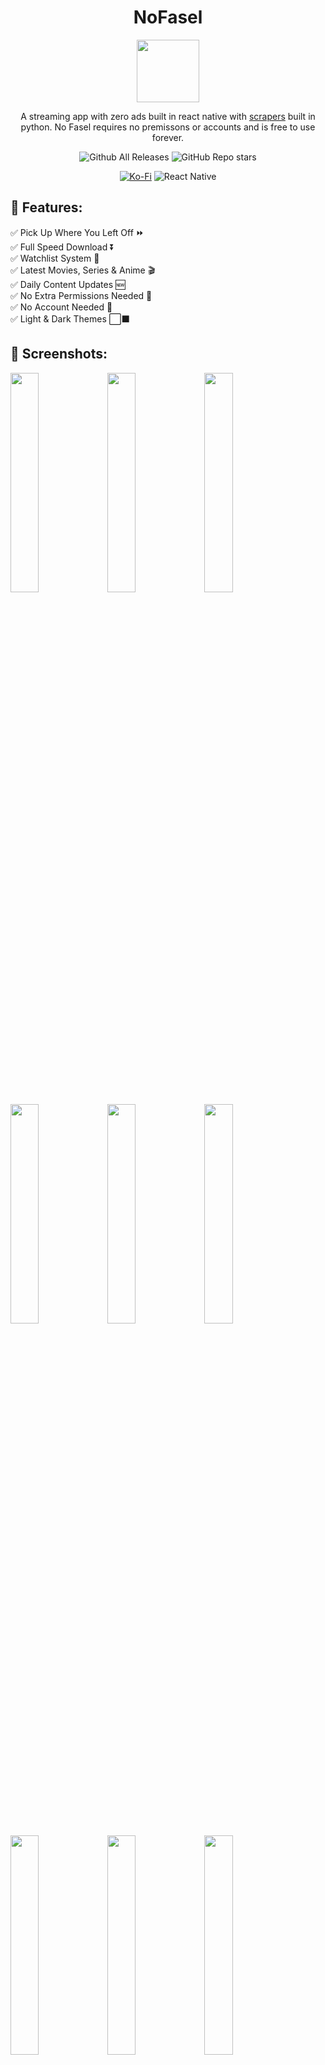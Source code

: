 <h1 align="center">NoFasel</h1>

<p align="center">
   <img src="https://imgpile.com/images/d0xOt8.png" width="100px" height="100px">
</p>

<div align="center">

A streaming app with zero ads built in react native with [scrapers](https://github.com/N0-0NE-Dev/no-fasel-scrapers) built in python. No Fasel requires no premissons or accounts and is free to use forever.

![Github All Releases](https://img.shields.io/github/downloads/N0-0NE-Dev/NoFasel/total.svg?style=for-the-badge)
![GitHub Repo stars](https://img.shields.io/github/stars/N0-0NE-Dev/NoFasel?style=for-the-badge&color=gold)

[![Ko-Fi](https://img.shields.io/badge/Ko--fi-F16061?style=for-the-badge&logo=ko-fi&logoColor=white)](https://ko-fi.com/ahmedbadawe)
![React Native](https://img.shields.io/badge/react_native-%2320232a.svg?style=for-the-badge&logo=react&logoColor=%2361DAFB)

</div>

## 📖 Features:

✅ Pick Up Where You Left Off ⏩  
✅ Full Speed Download ⏬  
✅ Watchlist System 📃  
✅ Latest Movies, Series & Anime 🎬  
✅ Daily Content Updates 🆕  
✅ No Extra Permissions Needed 🚫  
✅ No Account Needed 🚫  
✅ Light & Dark Themes ⬜⬛

## 📱 Screenshots:

   <p float="left">
      <img src="https://imgpile.com/images/d0xSx4.jpg" width="30%" /> 
      <img src="https://imgpile.com/images/d0x6kk.jpg" width="30%" /> 
      <img src="https://imgpile.com/images/d0x3iu.jpg" width="30%" /> 
      <img src="https://imgpile.com/images/d0xpnM.jpg" width="30%" /> 
      <img src="https://imgpile.com/images/d0xZo2.jpg" width="30%" /> 
      <img src="https://imgpile.com/images/d0xaZG.jpg" width="30%" /> 
      <img src="https://imgpile.com/images/d0xjda.jpg" width="30%" /> 
      <img src="https://imgpile.com/images/d0xyrX.jpg" width="30%" /> 
      <img src="https://imgpile.com/images/d0K4vh.jpg" width="30%" /> 
   </p>

## 🪲 Bugs:

Please check the open and closed issues, update the app to the latest version and restart it at least twice before opening any issues.

## ⬇️ Download:

Go to [releases](https://github.com/N0-0NE-Dev/NoFasel/releases) page and download the latest release or you can download it from [IzzyOnDroid](https://apt.izzysoft.de/fdroid/index/apk/com.n00nedev.nofasel) to get automatic updates.

<a href="https://apt.izzysoft.de/fdroid/index/apk/com.n00nedev.nofasel">
   <img src="https://gitlab.com/IzzyOnDroid/repo/-/raw/master/assets/IzzyOnDroid.png" width="40%">
</a>

